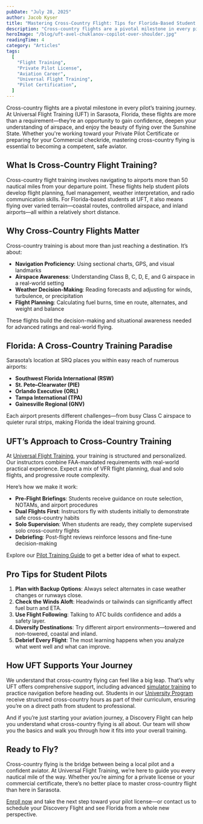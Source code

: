 ```yaml
---
pubDate: "July 28, 2025"
author: Jacob Kyser
title: "Mastering Cross-Country Flight: Tips for Florida-Based Student Pilots"
description: "Cross-country flights are a pivotal milestone in every pilot’s training journey. At Universal Flight Training (UFT) in Sarasota, Florida, these flights are more than a requirement—they’re an opportunity to gain confidence, deepen your understanding of airspace, and enjoy the beauty of flying over the Sunshine State. Whether you're working toward your Private Pilot Certificate or preparing for your Commercial checkride, mastering cross-country flying is essential to becoming a competent, safe aviator."
heroImage: "/blog/uft-avel-chuklanov-copilot-over-shoulder.jpg"
readingTime: 4
category: "Articles"
tags:
  [
    "Flight Training",
    "Private Pilot License",
    "Aviation Career",
    "Universal Flight Training",
    "Pilot Certification",
  ]
---
```


Cross-country flights are a pivotal milestone in every pilot’s training journey. At Universal Flight Training (UFT) in Sarasota, Florida, these flights are more than a requirement—they’re an opportunity to gain confidence, deepen your understanding of airspace, and enjoy the beauty of flying over the Sunshine State. Whether you're working toward your Private Pilot Certificate or preparing for your Commercial checkride, mastering cross-country flying is essential to becoming a competent, safe aviator.

## What Is Cross-Country Flight Training?

Cross-country flight training involves navigating to airports more than 50 nautical miles from your departure point. These flights help student pilots develop flight planning, fuel management, weather interpretation, and radio communication skills. For Florida-based students at UFT, it also means flying over varied terrain—coastal routes, controlled airspace, and inland airports—all within a relatively short distance.

## Why Cross-Country Flights Matter

Cross-country training is about more than just reaching a destination. It’s about:

- **Navigation Proficiency**: Using sectional charts, GPS, and visual landmarks
- **Airspace Awareness**: Understanding Class B, C, D, E, and G airspace in a real-world setting
- **Weather Decision-Making**: Reading forecasts and adjusting for winds, turbulence, or precipitation
- **Flight Planning**: Calculating fuel burns, time en route, alternates, and weight and balance

These flights build the decision-making and situational awareness needed for advanced ratings and real-world flying.

## Florida: A Cross-Country Training Paradise

Sarasota’s location at SRQ places you within easy reach of numerous airports:

- **Southwest Florida International (RSW)**
- **St. Pete–Clearwater (PIE)**
- **Orlando Executive (ORL)**
- **Tampa International (TPA)**
- **Gainesville Regional (GNV)**

Each airport presents different challenges—from busy Class C airspace to quieter rural strips, making Florida the ideal training ground.

## UFT’s Approach to Cross-Country Training

At [Universal Flight Training](/programs/), your training is structured and personalized. Our instructors combine FAA-mandated requirements with real-world practical experience. Expect a mix of VFR flight planning, dual and solo flights, and progressive route complexity.

Here’s how we make it work:

- **Pre-Flight Briefings**: Students receive guidance on route selection, NOTAMs, and airport procedures
- **Dual Flights First**: Instructors fly with students initially to demonstrate safe cross-country habits
- **Solo Supervision**: When students are ready, they complete supervised solo cross-country flights
- **Debriefing**: Post-flight reviews reinforce lessons and fine-tune decision-making

Explore our [Pilot Training Guide](/pilot-training-guide/) to get a better idea of what to expect.

## Pro Tips for Student Pilots

1. **Plan with Backup Options**: Always select alternates in case weather changes or runways close.
2. **Check the Winds Aloft**: Headwinds or tailwinds can significantly affect fuel burn and ETA.
3. **Use Flight Following**: Talking to ATC builds confidence and adds a safety layer.
4. **Diversify Destinations**: Try different airport environments—towered and non-towered, coastal and inland.
5. **Debrief Every Flight**: The most learning happens when you analyze what went well and what can improve.

## How UFT Supports Your Journey

We understand that cross-country flying can feel like a big leap. That’s why UFT offers comprehensive support, including advanced [simulator training](/programs/) to practice navigation before heading out. Students in our [University Program](/university-program/) receive structured cross-country hours as part of their curriculum, ensuring you’re on a direct path from student to professional.

And if you’re just starting your aviation journey, a Discovery Flight can help you understand what cross-country flying is all about. Our team will show you the basics and walk you through how it fits into your overall training.

## Ready to Fly?

Cross-country flying is the bridge between being a local pilot and a confident aviator. At Universal Flight Training, we’re here to guide you every nautical mile of the way. Whether you’re aiming for a private license or your commercial certificate, there’s no better place to master cross-country flight than here in Sarasota.

[Enroll now](/enroll-now/) and take the next step toward your pilot license—or contact us to schedule your Discovery Flight and see Florida from a whole new perspective.
